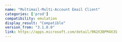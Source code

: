 ```yaml
---
name: "Multimail-Multi-Account Email Client"
categories: ['prod']
compatibility: emulation
display_result: "Compatible"
version_from: "3.1.0.0"
link: https://apps.microsoft.com/detail/9N2X3BPM4X3S
---
```

